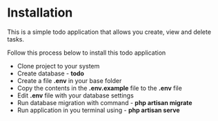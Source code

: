 # Installation
This is a simple todo application that allows you create, view and delete tasks.

Follow this process below to install this todo application
* Clone project to your system
* Create database - **todo**
* Create a file **.env** in your base folder
* Copy the contents in the **.env.example** file to the **.env** file
* Edit **.env** file with your database settings
* Run database migration with command - **php artisan migrate**
* Run application in you terminal using - **php artisan serve**
